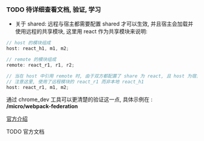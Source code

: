 ### TODO 待详细查看文档, 验证, 学习

- 关于 shared: 远程与宿主都需要配置 shared 才可以生效, 并且宿主会加载并使用远程的共享模块, 这里用 react 作为共享模块来说明:

```js
// host 的模块组成
host: react_h1, m1, m2;

// remote 的模块组成
remote: react_r1, r1, r2;

// 当在 host 中引用 remote 时, 由于双方都配置了 share 为 react, 且 host 为宿主环境, 所以 host 的最终模块组成为:
// 注意这里, 使用了远程模块的 react_r1 而非本地 react_h1
host: react_r1, m1, m2;
```

通过 chrome_dev 工具可以更清楚的验证这一点, 具体示例在 : **/micro/webpack-federation**

[官方介绍](https://webpack.docschina.org/concepts/module-federation/)

TODO 官方文档

